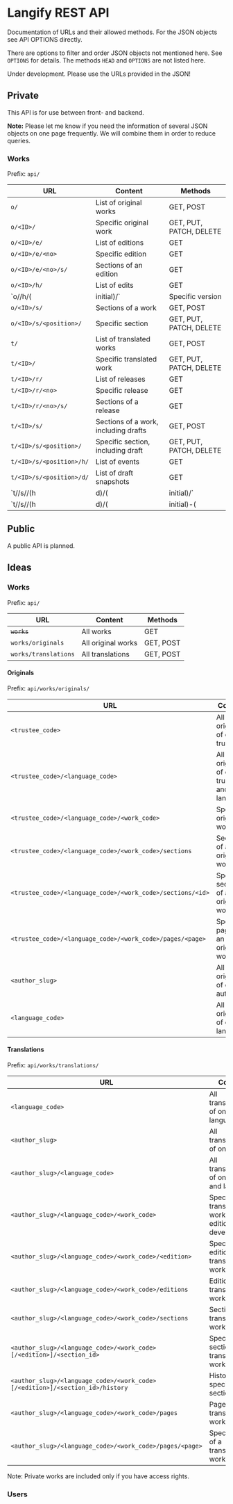 # Langify REST API

Documentation of URLs and their allowed methods. For the JSON objects see API OPTIONS directly.

There are options to filter and order JSON objects not mentioned here. See `OPTIONS` for details. The methods `HEAD` and `OPTIONS` are not listed here.

Under development. Please use the URLs provided in the JSON!

## Private

This API is for use between front- and backend.

**Note:** Please let me know if you need the information of several JSON objects on one page frequently. We will combine them in order to reduce queries.

### Works

Prefix: `api/`

URL | Content | Methods
----|---------|--------
`o/` | List of original works | GET, POST
`o/<ID>/` | Specific original work | GET, PUT, PATCH, DELETE
`o/<ID>/e/` | List of editions | GET
`o/<ID>/e/<no>` | Specific edition | GET
`o/<ID>/e/<no>/s/` | Sections of an edition | GET
`o/<ID>/h/` | List of edits | GET
`o/<ID>/h/(<date>|initial)/` | Specific version | GET
`o/<ID>/s/` | Sections of a work | GET, POST
`o/<ID>/s/<position>/` | Specific section | GET, PUT, PATCH, DELETE
`t/` | List of translated works | GET, POST
`t/<ID>/` | Specific translated work | GET, PUT, PATCH, DELETE
`t/<ID>/r/` | List of releases | GET
`t/<ID>/r/<no>` | Specific release | GET
`t/<ID>/r/<no>/s/` | Sections of a release | GET
`t/<ID>/s/` | Sections of a work, including drafts | GET, POST
`t/<ID>/s/<position>/` | Specific section, including draft | GET, PUT, PATCH, DELETE
`t/<ID>/s/<position>/h/` | List of events | GET
`t/<ID>/s/<position>/d/` | List of draft snapshots | GET
`t/<ID>/s/<position>/(h|d)/(<datetime>|initial)/` | Specific version | GET
`t/<ID>/s/<position>/(h|d)/(<datetime>|initial)-(<datetime>|current)/` | Edits in text | GET

## Public

A public API is planned.

## Ideas

### Works

Prefix: `api/`

URL | Content | Methods
----|---------|--------
~~`works`~~ | All works | GET
`works/originals` | All original works | GET, POST
`works/translations` | All translations | GET, POST

#### Originals

Prefix: `api/works/originals/`

URL | Content | Methods
----|---------|--------
`<trustee_code>` | All originals of one trustee | GET, POST
`<trustee_code>/<language_code>` | All originals of one trustee and language | GET, POST
`<trustee_code>/<language_code>/<work_code>` | Specific original work | GET, POST
`<trustee_code>/<language_code>/<work_code>/sections` | Sections of an original work | GET, POST
`<trustee_code>/<language_code>/<work_code>/sections/<id>` | Specific section of an original work | GET, PUT, PATCH
`<trustee_code>/<language_code>/<work_code>/pages/<page>` | Specific page of an original work | GET
`<author_slug>` | All originals of one author | GET, POST
`<language_code>` | All originals of one language | GET, POST

#### Translations

Prefix: `api/works/translations/`

URL | Content | Methods
----|---------|--------
`<language_code>` | All translations of one language | GET, POST
`<author_slug>` | All translations of one author | GET, POST
`<author_slug>/<language_code>` | All translations of one author and language | GET, POST
`<author_slug>/<language_code>/<work_code>` | Specific translated work (newest edition or development) | GET, POST
`<author_slug>/<language_code>/<work_code>/<edition>` | Specific edition of a translated work | GET, POST
`<author_slug>/<language_code>/<work_code>/editions` | Editions of a translated work | GET, POST
`<author_slug>/<language_code>/<work_code>/sections` | Sections of a translated work | GET, POST
`<author_slug>/<language_code>/<work_code>[/<edition>]/<section_id>` | Specific section of a translated work | GET, PUT, PATCH
`<author_slug>/<language_code>/<work_code>[/<edition>]/<section_id>/history` | History of a specific section | GET
`<author_slug>/<language_code>/<work_code>/pages` | Pages of a translated work | GET
`<author_slug>/<language_code>/<work_code>/pages/<page>` | Specific page of a translated work | GET

Note: Private works are included only if you have access rights.

### Users
